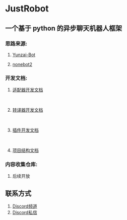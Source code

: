 # JustRobot

## 一个基于 python 的异步聊天机器人框架

### 思路来源:

1. [Yunzai-Bot](https://github.com/yhArcadia/Yunzai-Bot-plugins-index)

2. [nonebot2](https://github.com/nonebot/nonebot2)

### 开发文档:

1. [适配器开发文档](../develop/adapter/readme.md)
<br>

2. [转译器开发文档](../develop/translator/readme.md)
<br>

3. [插件开发文档](../develop/plugin/readme.md)
<br>

4. [项目结构文档](../develop/justrobot/readme.md)

### 内容收集仓库:

1. 后续开放

## 联系方式

1. [Discord频道](https://discord.gg/H3yCw7fuHw)
2. [Discord私信](https://discord.com/invite/QennzhNb)